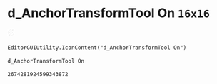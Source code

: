 # d_AnchorTransformTool On `16x16`
<img src="/img/d_AnchorTransformTool%20On.png" width=16 height=16>

``` CSharp
EditorGUIUtility.IconContent("d_AnchorTransformTool On")
```
```
d_AnchorTransformTool On
```
```
2674281924599343872
```
